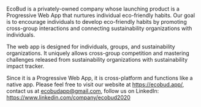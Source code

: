 EcoBud is a privately-owned company whose launching product is a Progressive Web App that nurtures individual eco-friendly habits. Our goal is to encourage individuals to develop eco-friendly habits by promoting cross-group interactions and connecting sustainability organizations with individuals.

The web app is designed for individuals, groups, and sustainability organizations. It uniquely allows cross-group competition and mastering challenges released from sustainability organizations with sustainability impact tracker. 

Since it is a Progressive Web App, it is cross-platform and functions like a native app. Please feel free to visit our website at https://ecobud.app/, contact us at ecobudapp@gmail.com, follow us on LinkedIn: https://www.linkedin.com/company/ecobud2020
